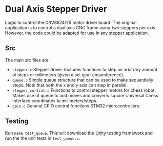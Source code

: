# Dual Axis Stepper Driver

Logic to control the DRV8824/25 motor driver board. The original application is to control a dual axis CNC frame using two 
steppers per axis. However, the code could be adapted for use in any stepper application.

## Src

The main src files are:
- `stepper.c` Stepper driver. Includes functions to step an arbitrary amount of steps or milimeters (given a set gear circumference).
- `queue.c` Simple queue structure that can be used to make sequentially steps. Note that both the x and y axis can step in parallel.
- `stepper_control.c` Functions to control stepper motors for chess robot. Makes use of queue to add moves and converts square Universal Chess Interface coordinates to millimeters/steps.
- `gpio.c` General GPIO control functions STM32 microcontrollers.

## Testing

Run `make test_queue`. This will download the [Unity](http://www.throwtheswitch.org/unity/) testing framework and run the 
the unit tests in `test_queue.c`.
